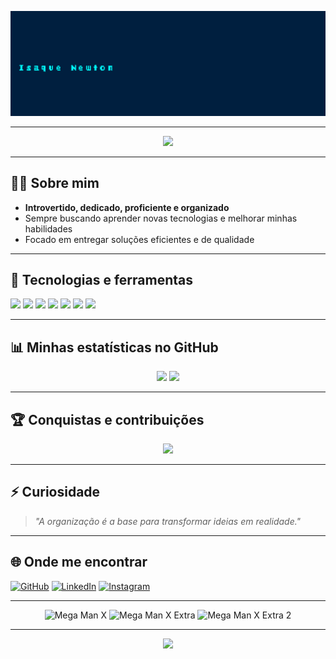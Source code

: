 <!-- Animação de introdução -->

<p align="center">
  <img src="https://github.com/BananaSpritee/BananaSpritee/raw/main/Fonte/megamanxanimado.svg" width="600" />
</p>

---

<!-- Banner com efeito wave -->
<p align="center">
  <img src="https://capsule-render.vercel.app/api?type=waving&color=36BCF7&height=150&section=header&text=Bem-vindo%20ao%20meu%20perfil!&fontSize=30&fontColor=fff&animation=fadeIn&fontAlignY=35"/>
</p>

---

## 👨‍💻 Sobre mim

- **Introvertido, dedicado, proficiente e organizado**  
- Sempre buscando aprender novas tecnologias e melhorar minhas habilidades  
- Focado em entregar soluções eficientes e de qualidade

---

## 🚀 Tecnologias e ferramentas

<p>
  <img src="https://img.shields.io/badge/JavaScript-F7DF1E?style=for-the-badge&logo=javascript&logoColor=black" />
  <img src="https://img.shields.io/badge/PHP-777BB4?style=for-the-badge&logo=php&logoColor=white" />
  <img src="https://img.shields.io/badge/MySQL-4479A1?style=for-the-badge&logo=mysql&logoColor=white" />
  <img src="https://img.shields.io/badge/HTML5-E34F26?style=for-the-badge&logo=html5&logoColor=white" />
  <img src="https://img.shields.io/badge/CSS3-1572B6?style=for-the-badge&logo=css3&logoColor=white" />
  <img src="https://img.shields.io/badge/Laragon-0E83CD?style=for-the-badge&logo=laragon&logoColor=white" />
  <img src="https://img.shields.io/badge/Banco%20de%20Dados-4DB33D?style=for-the-badge&logo=databricks&logoColor=white" />
</p>

---

## 📊 Minhas estatísticas no GitHub

<div align="center">
  <img height="180em" src="https://github-readme-stats.vercel.app/api?username=BananaSpritee&show_icons=true&theme=tokyonight&count_private=true&hide_border=true" />
  <img height="180em" src="https://github-readme-stats.vercel.app/api/top-langs/?username=BananaSPritee&layout=compact&langs_count=7&theme=tokyonight&hide_border=true" />
</div>

---

## 🏆 Conquistas e contribuições

<p align="center">
  <img src="https://github-profile-trophy.vercel.app/?username=BananaSpritee&theme=onedark&row=1&no-bg=true&no-frame=true" />
</p>

---

## ⚡ Curiosidade

> _"A organização é a base para transformar ideias em realidade."_  

---

## 🌐 Onde me encontrar

[![GitHub](https://img.shields.io/badge/GitHub-000?style=for-the-badge&logo=github&logoColor=white)](https://github.com/BananaaSprite)
[![LinkedIn](https://img.shields.io/badge/LinkedIn-0077B5?style=for-the-badge&logo=linkedin&logoColor=white)](https://linkedin.com/in/isaque-newton-silva-774a72374/)
[![Instagram](https://img.shields.io/badge/Instagram-E4405F?style=for-the-badge&logo=instagram&logoColor=white)](https://instagram.com/Isaquee_Newton)

---

<p align="center">
  <!-- GIF do Mega Man X -->
  <img src="https://media1.giphy.com/media/v1.Y2lkPTc5MGI3NjExYWI4bXRxbzFzdm43OTd6OTFoNGtqeGh2dWs2NnRyenp6b2hpaGg1ayZlcD12MV9pbnRlcm5hbF9naWZfYnlfaWQmY3Q9Zw/sqctAhcpUOFJC/giphy.gif" alt="Mega Man X" width="250px" />

  <!-- Novo GIF -->
  <img src="https://media0.giphy.com/media/v1.Y2lkPTc5MGI3NjExNHIwYjl3Nmp2dDl6cWZqNGgzeGo1ZWdyZW9uanZuZnk2ZnNwaHJqbCZlcD12MV9pbnRlcm5hbF9naWZfYnlfaWQmY3Q9Zw/RiJNLwjvZqe7GjVYaK/giphy.gif" alt="Mega Man X Extra" width="250px" />

  <!-- Novo GIF -->
  <img src="https://media0.giphy.com/media/v1.Y2lkPTc5MGI3NjExcWtqZTJ0MjE1NTdwOTdlZGR0Zzc4djl6dGkxb25qMXl5ZGg2ajJkOCZlcD12MV9pbnRlcm5hbF9naWZfYnlfaWQmY3Q9Zw/Te1XSSSCVxNeFQ4i3l/giphy.gif" alt="Mega Man X Extra 2" width="250px" />
</p>

---

<!-- Rodapé com efeito animado -->
<p align="center">
  <img src="https://capsule-render.vercel.app/api?type=waving&color=36BCF7&height=100&section=footer"/>
</p>
